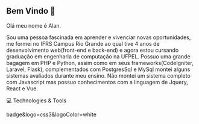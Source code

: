 ## Bem Vindo 👋
</hr>

Olá meu nome é Alan.

Sou uma pessoa fascinada em aprender e vivenciar novas oportunidades, me formei no IFRS Campus Rio Grande ao qual tive 4 anos de desenvolvimento web(front-end e back-end) e agora estou cursando graduação em engenharia de computação na UFPEL.
Possuo uma grande bagagem em PHP e Python, assim como em seus frameworks(CodeIgniter, Laravel, Flask), complementados com PostgresSql e MySql montei alguns sistemas avaliados durante meu ensino. Não montei um sistema completo com Javascript mas possuo conhecimentos com a linguagem de Jquery, React e Vue.

💻 Technologies & Tools

badge&logo=css3&logoColor=white

<!--
**AlanDeveloper/AlanDeveloper** is a ✨ _special_ ✨ repository because its `README.md` (this file) appears on your GitHub profile.
-- Bem Vindo

Here are some ideas to get you started:

- 🔭 I’m currently working on ...
- 🌱 I’m currently learning ...
- 👯 I’m looking to collaborate on ...
- 🤔 I’m looking for help with ...
- 💬 Ask me about ...
- 📫 How to reach me: ...
- 😄 Pronouns: ...
- ⚡ Fun fact: ...
-->
